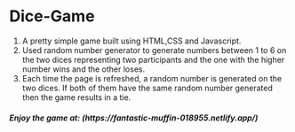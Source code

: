 # Dice-Game
1. A pretty simple game built using HTML,CSS and Javascript.
2. Used random number generator to generate numbers between 1 to 6 on the two dices representing two participants and the one with the higher number wins and the other loses.
3. Each time the page is refreshed, a random number is generated on the two dices.
If both of them have the same random number generated then the game results in a tie.
<h5>Enjoy the game at: (https://fantastic-muffin-018955.netlify.app/)</h5>
